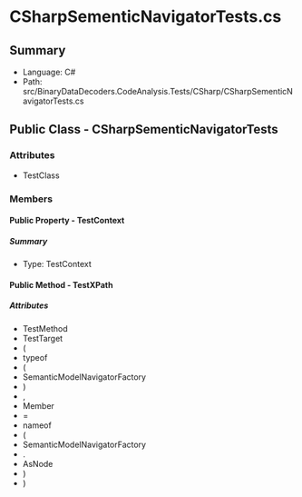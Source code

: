 ﻿# CSharpSementicNavigatorTests.cs

## Summary

* Language: C#
* Path: src/BinaryDataDecoders.CodeAnalysis.Tests/CSharp/CSharpSementicNavigatorTests.cs

## Public Class - CSharpSementicNavigatorTests

### Attributes

 - TestClass

### Members

#### Public Property - TestContext

##### Summary

 * Type: TestContext 

#### Public Method - TestXPath

##### Attributes

 - TestMethod
 - TestTarget
 - (
 - typeof
 - (
 - SemanticModelNavigatorFactory
 - )
 - ,
 - Member
 - =
 - nameof
 - (
 - SemanticModelNavigatorFactory
 - .
 - AsNode
 - )
 - )



